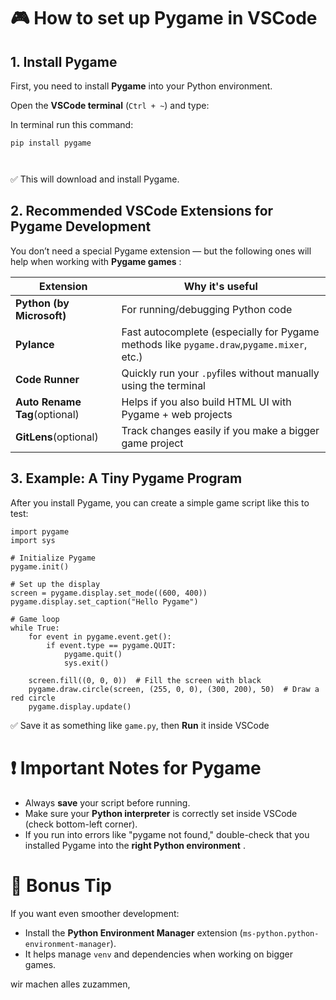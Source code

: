 # 🎮 How to set up **Pygame** in **VSCode**

## 1. Install Pygame

First, you need to install **Pygame** into your Python environment.

Open the **VSCode terminal** (`Ctrl + ~`) and type:

In terminal run this command:

```
pip install pygame



```

✅ This will download and install Pygame.

## 2. Recommended VSCode Extensions for Pygame Development

You don’t need a special Pygame extension — but the following ones will help when working with  **Pygame games** :

| Extension                           | Why it's useful                                                                               |
| ----------------------------------- | --------------------------------------------------------------------------------------------- |
| **Python (by Microsoft)**     | For running/debugging Python code                                                             |
| **Pylance**                   | Fast autocomplete (especially for Pygame methods like `pygame.draw`,`pygame.mixer`, etc.) |
| **Code Runner**               | Quickly run your `.py`files without manually using the terminal                             |
| **Auto Rename Tag**(optional) | Helps if you also build HTML UI with Pygame + web projects                                    |
| **GitLens**(optional)         | Track changes easily if you make a bigger game project                                        |

## 3. Example: A Tiny Pygame Program

After you install Pygame, you can create a simple game script like this to test:

```
import pygame
import sys

# Initialize Pygame
pygame.init()

# Set up the display
screen = pygame.display.set_mode((600, 400))
pygame.display.set_caption("Hello Pygame")

# Game loop
while True:
    for event in pygame.event.get():
        if event.type == pygame.QUIT:
            pygame.quit()
            sys.exit()

    screen.fill((0, 0, 0))  # Fill the screen with black
    pygame.draw.circle(screen, (255, 0, 0), (300, 200), 50)  # Draw a red circle
    pygame.display.update()

```


✅ Save it as something like `game.py`, then **Run** it inside VSCode

# ❗ Important Notes for Pygame

* Always **save** your script before running.
* Make sure your **Python interpreter** is correctly set inside VSCode (check bottom-left corner).
* If you run into errors like "pygame not found," double-check that you installed Pygame into the  **right Python environment** .


# 🧩 Bonus Tip

If you want even smoother development:

* Install the **Python Environment Manager** extension (`ms-python.python-environment-manager`).
* It helps manage `venv` and dependencies when working on bigger games.

wir machen alles zuzammen,
